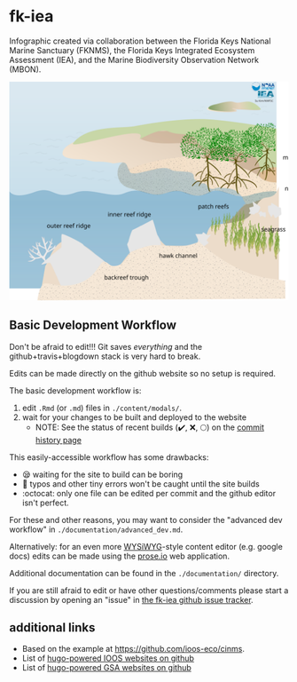 # fk-iea
Infographic created via collaboration between the Florida Keys National Marine Sanctuary (FKNMS), the Florida Keys Integrated Ecosystem Assessment (IEA), and the Marine Biodiversity Observation Network (MBON).

![overview](extra_files/fk_zoomed.svg)

## Basic Development Workflow
Don't be afraid to edit!!! 
Git saves *everything* and the github+travis+blogdown stack is very hard to break.

Edits can be made directly on the github website so no setup is required.

The basic development workflow is:

1. edit `.Rmd` (or `.md`) files in `./content/modals/`.
2. wait for your changes to be built and deployed to the website
    * NOTE: See the status of recent builds (:heavy_check_mark:, :x:, :full_moon:) on the [commit history page](https://github.com/marinebon/fk-iea/commits/master)

This easily-accessible workflow has some drawbacks:
* :sleepy: waiting for the site to build can be boring 
* :poop: typos and other tiny errors won't be caught until the site builds
* :octocat: only one file can be edited per commit and the github editor isn't perfect.

For these and other reasons, you may want to consider the "advanced dev workflow" in `./documentation/advanced_dev.md`.

Alternatively: for an even more [WYSiWYG](https://en.wikipedia.org/wiki/WYSIWYG)-style content editor (e.g. google docs) edits can be made using the [prose.io](http://prose.io/) web application.

Additional documentation can be found in the `./documentation/` directory.

If you are still afraid to edit or have other questions/comments please start a discussion by opening an "issue" in [the fk-iea github issue tracker](https://github.com/marinebon/fk-iea/issues).

## additional links
* Based on the example at https://github.com/ioos-eco/cinms.
* List of [hugo-powered IOOS websites on github](https://github.com/ioos?utf8=%E2%9C%93&q=&type=&language=html)
* List of [hugo-powered GSA websites on github](https://github.com/gsa?utf8=%E2%9C%93&q=&type=&language=html)
